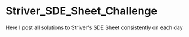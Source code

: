 # Striver_SDE_Sheet_Challenge
Here I post all solutions to Striver's SDE Sheet consistently on each day
